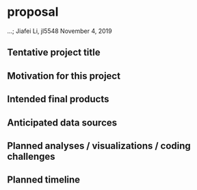 proposal
================
...; Jiafei Li, jl5548
November 4, 2019

Tentative project title
-----------------------

Motivation for this project
---------------------------

Intended final products
-----------------------

Anticipated data sources
------------------------

Planned analyses / visualizations / coding challenges
-----------------------------------------------------

Planned timeline
----------------
